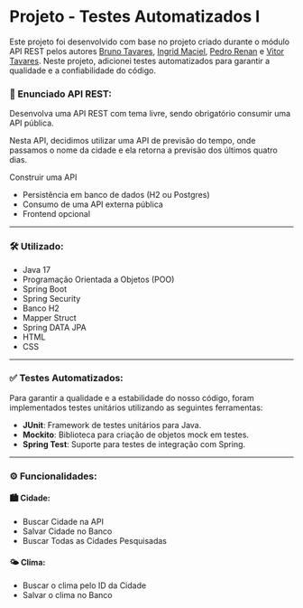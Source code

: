 # Projeto - Testes Automatizados I

Este projeto foi desenvolvido com base no projeto criado durante o módulo API REST pelos autores [Bruno Tavares](https://www.linkedin.com/in/brunoviniciusdev/), [Ingrid Maciel](https://www.linkedin.com/in/ingrid-m-maciel/), [Pedro Renan](https://www.linkedin.com/in/pedrorenan/) e [Vitor Tavares](https://www.linkedin.com/in/vitortavares1/). Neste projeto, adicionei testes automatizados para garantir a qualidade e a confiabilidade do código.

### 📜 Enunciado API REST:

Desenvolva uma API REST com tema livre, sendo obrigatório consumir uma API pública.

Nesta API, decidimos utilizar uma API de previsão do tempo, onde passamos o nome da cidade e ela retorna a previsão dos últimos quatro dias.

Construir uma API
 -  Persistência em banco de dados (H2 ou Postgres)
 -  Consumo de uma API externa pública
 -  Frontend opcional

---

### 🛠️ Utilizado:

- Java 17
- Programação Orientada a Objetos (POO)
- Spring Boot
- Spring Security
- Banco H2
- Mapper Struct
- Spring DATA JPA
- HTML
- CSS

---

### ✅ Testes Automatizados:

Para garantir a qualidade e a estabilidade do nosso código, foram implementados testes unitários utilizando as seguintes ferramentas:

- **JUnit**: Framework de testes unitários para Java.
- **Mockito**: Biblioteca para criação de objetos mock em testes.
- **Spring Test**: Suporte para testes de integração com Spring.
  
---

### ⚙️ Funcionalidades:

#### 🏙️ Cidade:

- Buscar Cidade na API
- Salvar Cidade no Banco
- Buscar Todas as Cidades Pesquisadas

#### 🌤️ Clima:

- Buscar o clima pelo ID da Cidade
- Salvar o clima no Banco
